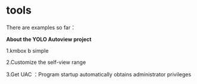 # tools
There are examples so far：

**About the YOLO Autoview project**

1.kmbox b simple

2.Customize the self-view range

3.Get UAC ：Program startup automatically obtains administrator privileges
